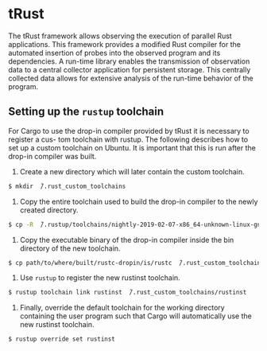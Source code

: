 # tRust

The tRust framework allows observing the execution of parallel Rust applications. This framework provides a modified Rust compiler for the automated insertion of probes into the observed program and its dependencies. A run-time library enables the transmission of observation data to a central collector application for persistent storage. This centrally collected data allows for extensive analysis of the run-time behavior of the program.


## Setting up the ```rustup``` toolchain

For Cargo to use the drop-in compiler provided by tRust it is necessary to register a cus- tom toolchain with rustup. The following describes how to set up a custom toolchain on Ubuntu. It is important that this is run after the drop-in compiler was built.

1. Create a new directory which will later contain the custom toolchain.
```bash
$ mkdir  ̃/.rust_custom_toolchains
```

1. Copy the entire toolchain used to build the drop-in compiler to the newly created directory.
```bash
$ cp -R  ̃/.rustup/toolchains/nightly-2019-02-07-x86_64-unknown-linux-gnu  ̃/.rust_custom_toolchains/rustinst
```

1. Copy the executable binary of the drop-in compiler inside the bin directory of the new toolchain.
```bash
$ cp path/to/where/built/rustc-dropin/is/rustc  ̃/.rust_custom_toolchains/rustinst/bin/
```

1. Use ```rustup``` to register the new rustinst toolchain.
```bash
$ rustup toolchain link rustinst  ̃/.rust_custom_toolchains/rustinst
```

1. Finally, override the default toolchain for the working directory containing the user program such that Cargo will automatically use the new rustinst toolchain.
```bash
$ rustup override set rustinst
```
